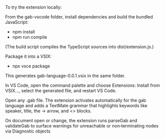 To try the extension locally:

From the gab-vscode folder, install dependencies and build the bundled JavaScript:
* npm install
* npm run compile

(The build script compiles the TypeScript sources into dist/extension.js.)

Package it into a VSIX:

* npx vsce package

This generates gab-language-0.0.1.vsix in the same folder.

In VS Code, open the command palette and choose Extensions: Install from VSIX…, select the generated file, and restart VS Code.

Open any .gab file. The extension activates automatically for the gab language and adds a TextMate grammar that highlights keywords like speaker, title, the -> arrow, and <<commands>> blocks.

On document open or change, the extension runs parseGab and validateGab to surface warnings for unreachable or non‑terminating nodes via Diagnostic objects